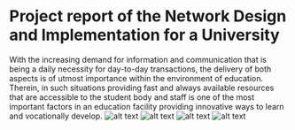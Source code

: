 # Project report of the Network Design and Implementation for a University
With the increasing demand for information and communication that is being a daily necessity for day-to-day transactions, the delivery of both aspects is of utmost importance within the environment of education.
Therein, in such situations providing fast and always available resources that are accessible to the student body and staff is one of the most important factors in an education facility providing innovative ways to learn and vocationally develop.
![alt text](https://github.com/zudeera/Project-report-of-the-Network-Design-and-Implementation-for-a-University/blob/main/Physical%20Topology.jpg)
![alt text](https://github.com/zudeera/Project-report-of-the-Network-Design-and-Implementation-for-a-University/blob/main/Cloud%20Network%20Topology.jpg)
![alt text](https://github.com/zudeera/Project-report-of-the-Network-Design-and-Implementation-for-a-University/blob/main/Internal%20Server%20Topology%20(Logical).jpg)
![alt text](https://github.com/zudeera/Project-report-of-the-Network-Design-and-Implementation-for-a-University/blob/main/Demilitarized%20Zone%20Server%20Topology%20(Logical).jpg)
